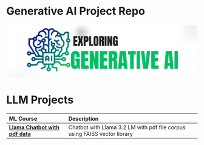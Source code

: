 # Generative AI Project Repo

<img src='https://raw.githubusercontent.com/wongannnee/GenAI/main/99_readme/github_genai_img.png'/>

# LLM Projects
|  ML Course | Description |
|:---|:---|
| [**Llama Chatbot with pdf data**](https://github.com/wongannnee/GenAI/blob/main/1_chatbot_llama_faiss/chatbot_llama_faiss.ipynb.ipynb) | Chatbot with Llama 3.2 LM with pdf file corpus using FAISS vector library |

